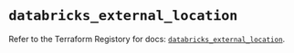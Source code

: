 # `databricks_external_location`

Refer to the Terraform Registory for docs: [`databricks_external_location`](https://registry.terraform.io/providers/databricks/databricks/1.14.3/docs/resources/external_location).
